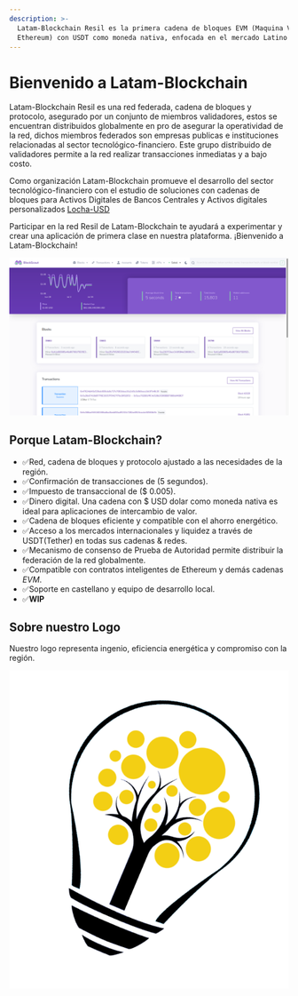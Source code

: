 ```yaml
---
description: >-
  Latam-Blockchain Resil es la primera cadena de bloques EVM (Maquina Virtual de
  Ethereum) con USDT como moneda nativa, enfocada en el mercado Latino Americano
---
```


# Bienvenido a Latam-Blockchain

Latam-Blockchain Resil es una red federada, cadena de bloques y protocolo, asegurado por un conjunto de miembros validadores, estos se encuentran distribuidos globalmente en pro de asegurar la operatividad de la red, dichos miembros federados son empresas publicas e instituciones relacionadas al sector tecnológico-financiero. Este grupo distribuido de validadores permite a la red realizar transacciones inmediatas y a bajo costo.

Como organización Latam-Blockchain promueve el desarrollo del sector tecnológico-financiero con el estudio de soluciones con cadenas de bloques para Activos Digitales de Bancos Centrales y Activos digitales personalizados [Locha-USD](https://locha-usd.github.io/)

Participar en la red Resil de Latam-Blockchain te ayudará a experimentar y crear una aplicación de primera clase en nuestra plataforma. ¡Bienvenido a Latam-Blockchain!

![Latam-Blockchain Explorador de Bloques](.gitbook/assets/blockscout.png)

## **Porque Latam-Blockchain?**

* ✅Red, cadena de bloques y protocolo ajustado a las necesidades de la región.
* ✅Confirmación de transacciones de \(5 segundos\).
* ✅Impuesto de transaccional de \($ 0.005\).
* ✅Dinero digital. Una cadena con $ USD dolar como moneda nativa es ideal para aplicaciones de intercambio de valor.
* ✅Cadena de bloques eficiente y compatible con el ahorro energético.
* ✅Acceso a los mercados internacionales y liquidez a través de USDT\(Tether\) en todas sus cadenas & redes.
* ✅Mecanismo de consenso de Prueba de Autoridad permite distribuir la federación de la red globalmente. 
* ✅Compatible con contratos inteligentes de Ethereum y demás cadenas _EVM_.
* ✅Soporte en castellano y equipo de desarrollo local.
* ✅**WIP**

## Sobre nuestro Logo

Nuestro logo representa ingenio, eficiencia energética y compromiso con la región.

![Locha logo](.gitbook/assets/logo_big.png)

